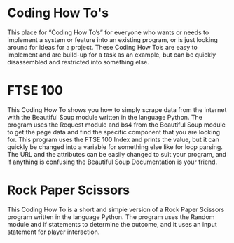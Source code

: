 # Coding How To's
This place for “Coding How To’s” for everyone who wants or needs to implement a system or feature into an existing program, or is just looking around for ideas for a project.
These Coding How To’s are easy to implement and are build-up for a task as an example, but can be quickly disassembled and restricted into something else.


# FTSE 100
This Coding How To shows you how to simply scrape data from the internet with the Beautiful Soup module written in the language Python. The program uses the Request module and bs4 from the Beautiful Soup module to get the page data and find the specific component that you are looking for. This program uses the FTSE 100 Index and prints the value, but it can quickly be changed into a variable for something else like for loop parsing. The URL and the attributes can be easily changed to suit your program, and if anything is confusing the Beautiful Soup Documentation is your friend.

# Rock Paper Scissors
This Coding How To is a short and simple version of a Rock Paper Scissors program written in the language Python. The program uses the Random module and if statements to determine the outcome, and it uses an input statement for player interaction.
